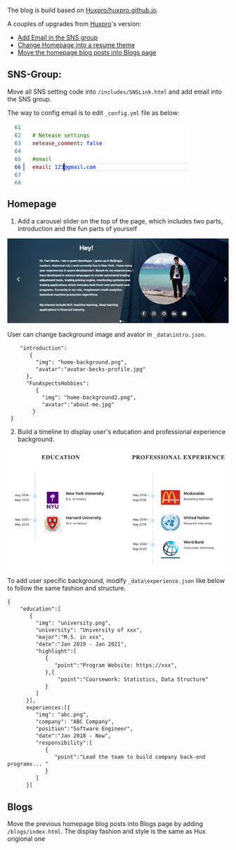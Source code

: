 The blog is build based on [Huxpro/huxpro.github.io](https://github.com/Huxpro/huxpro.github.io).

A couples of upgrades from [Huxpro](https://github.com/Huxpro/huxpro.github.io)'s version: 

* [Add Email in the SNS group](https://github.com/beckswu/beckswu.github.io#SNS-Group)
* [Change Homepage into a resume theme](https://github.com/beckswu/beckswu.github.io#Homepage)
* [Move the homepage blog posts into Blogs page](https://github.com/beckswu/beckswu.github.io#Blogs)

## SNS-Group:

Move all SNS setting code into `/includes/SNSLink.html` and add email into the SNS group. 

The way to config email is to edit `_config.yml` file as below:

![](/img/readme/email.png)


## Homepage

1. Add a carousel slider on the top of the page, which includes two parts, introduction and the fun parts of yourself

![](/img/readme/intro.png)

User can change background image and avator in `_data\intro.json`. 

```
    "introduction":
       {
         "img": "home-background.png",
         "avatar":"avatar-becks-profile.jpg"
      },
      "FunAspectsHobbies":
         {
           "img": "home-background2.png",
           "avatar":"about-me.jpg"
        }
 }
```

2. Build a timeline to display user's education and professional experience background.

![](/img/readme/timeline.png)

To add user specific background, modify  `_data\experience.json` like below to follow the same fashion and structure.

```
{
    "education":[
       {
         "img": "university.png",
         "university": "University of xxx",
         "major":"M.S. in xxx",
         "date":"Jan 2019 - Jan 2021",
         "highlight":[
            {
               "point":"Program Website: https://xxx",
            },{
                "point":"Coursework: Statistics, Data Structure"
            }
         ]
      }],
      experiences:[{
         "img": "abc.png",
         "company": "ABC Company",
         "position":"Software Engineer",
         "date":"Jan 2018 - Now",
         "responsibility":[
            {
               "point":"Lead the team to build company back-end programs... "
            }
         ]
      }]

```

## Blogs

Move the previous homepage blog posts into Blogs page by adding `/blogs/index.html`. The display fashion and style is the same as Hux origional one